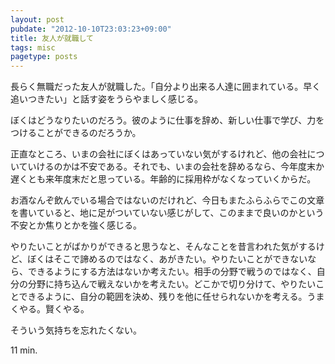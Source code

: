 ```yaml
---
layout: post
pubdate: "2012-10-10T23:03:23+09:00"
title: 友人が就職して
tags: misc
pagetype: posts
---
```

長らく無職だった友人が就職した。「自分より出来る人達に囲まれている。早く追いつきたい」と話す姿をうらやましく感じる。

ぼくはどうなりたいのだろう。彼のように仕事を辞め、新しい仕事で学び、力をつけることができるのだろうか。

正直なところ、いまの会社にぼくはあっていない気がするけれど、他の会社についていけるのかは不安である。それでも、いまの会社を辞めるなら、今年度末か遅くとも来年度末だと思っている。年齢的に採用枠がなくなっていくからだ。

お酒なんぞ飲んでいる場合ではないのだけれど、今日もまたふらふらでこの文章を書いていると、地に足がついていない感じがして、このままで良いのかという不安とか焦りとかを強く感じる。

やりたいことがばかりができると思うなと、そんなことを昔言われた気がするけど、ぼくはそこで諦めるのではなく、あがきたい。やりたいことができないなら、できるようにする方法はないか考えたい。相手の分野で戦うのではなく、自分の分野に持ち込んで戦えないかを考えたい。どこかで切り分けて、やりたいことできるように、自分の範囲を決め、残りを他に任せられないかを考える。うまくやる。賢くやる。

そういう気持ちを忘れたくない。

11 min.
